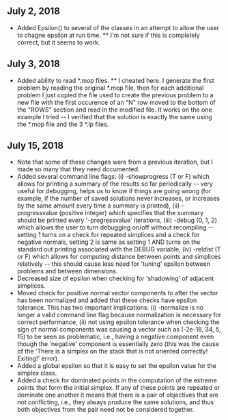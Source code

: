 ## July 2, 2018
 * Added Epsilon() to several of the classes in an attempt to allow the user to chagne epsilon at run time.
 ** I'm not sure if this is completely correct, but it seems to work.
 
 ## July 3, 2018
 * Added ability to read *.mop files.
 ** I cheated here. I generate the first problem by reading the original *.mop file, then for each additional problem I just copied the file used to create the previous problem to a new file with the first occurence of an "N" row moved to the bottom of the "ROWS" section and read in the modified file. It works on the one example I tried -- I verified that the solution is exactly the same using the *.mop file and the 3 *.lp files.
 
 ## July 15, 2018
 * Note that some of these changes were from a previous iteration, but I made so many that they need documented.
 * Added several command line flags: (i) -showprogress (T or F) which allows for printing a summary of the results so far periodically -- very useful for debugging, helps us to know if things are going wrong (for example, if the number of saved solutions never increases, or increases by the same amount every time a summary is printed), (ii) -progressvalue (positive integer) which specifies that the summary should be printed every '-progressvalue' iterations, (iii) -debug (0, 1, 2) which allows the user to turn debugging on/off without recompiling -- setting 1 turns on a check for repeated simplices and a check for negative normals, setting 2 is same as setting 1 AND turns on the standard out printing associated with the DEBUG variable, (iv) -reldist (T or F) which allows for computing distance between points and simplices relatively -- this should cause less need for 'tuning' epsilon between problems and between dimensions.
 * Decreased size of epsilon when checking for 'shadowing' of adjacent simplices.
 * Moved check for positive normal vector components to after the vector has been normalized and added that these checks have epsilon tolerance. This has two important implications: (i) -normalize is no longer a valid command line flag because normalization is necessary for correct performance, (ii) not using epsilon tolerance when checking the sign of normal components was causing a vector such as (-2e-16, 34, 5, 15) to be seen as problematic, i.e., having a negative component even though the 'negative' component is essentially zero (this was the cause of the 'There is a simplex on the stack that is not oriented correctly! Exiting!' error).
 * Added a global epsilon so that it is easy to set the epsilon value for the simplex class.
 * Added a check for dominated points in the computation of the extreme points that form the initial simplex. If any of these points are repeated or dominate one another it means that there is a pair of objectives that are not conflicting, i.e., they always produce the same solutions, and thus both objectives from the pair need not be considered together.
